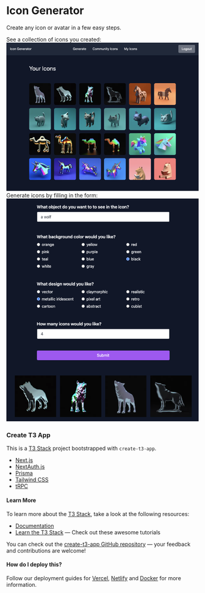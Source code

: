 # Icon Generator

Create any icon or avatar in a few easy steps.

See a collection of icons you created:
![Your icons](https://github.com/natashachiu/icon-generator/blob/main/images/collection.png?raw=true)
Generate icons by filling in the form:
![Create icons](https://github.com/natashachiu/icon-generator/blob/main/images/create.png?raw=true)

### Create T3 App

This is a [T3 Stack](https://create.t3.gg/) project bootstrapped with `create-t3-app`.


- [Next.js](https://nextjs.org)
- [NextAuth.js](https://next-auth.js.org)
- [Prisma](https://prisma.io)
- [Tailwind CSS](https://tailwindcss.com)
- [tRPC](https://trpc.io)

#### Learn More

To learn more about the [T3 Stack](https://create.t3.gg/), take a look at the following resources:

- [Documentation](https://create.t3.gg/)
- [Learn the T3 Stack](https://create.t3.gg/en/faq#what-learning-resources-are-currently-available) — Check out these awesome tutorials

You can check out the [create-t3-app GitHub repository](https://github.com/t3-oss/create-t3-app) — your feedback and contributions are welcome!

#### How do I deploy this?

Follow our deployment guides for [Vercel](https://create.t3.gg/en/deployment/vercel), [Netlify](https://create.t3.gg/en/deployment/netlify) and [Docker](https://create.t3.gg/en/deployment/docker) for more information.
